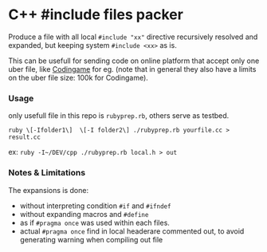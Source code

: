 # C++ #include files packer

Produce a file with all local ```#include "xx"``` directive recursively resolved and expanded, but keeping system ```#include <xx>``` as is.

This can be usefull for sending code on online platform that accept only one uber file, like [Codingame](https://www.codingame.com) for eg. (note that in general they also have a limits on the uber file size: 100k for Codingame).

### Usage
only usefull file in this repo is ```rubyprep.rb```, others serve as testbed.

```ruby \[-Ifolder1\]  \[-I folder2\] ./rubyprep.rb yourfile.cc > result.cc```

ex: 
```ruby -I~/DEV/cpp ./rubyprep.rb local.h > out```

### Notes & Limitations

The expansions is done:
- without interpreting condition ```#if``` and ```#ifndef```
- without expanding macros and ```#define```
- as if ```#pragma once``` was used within each files.
- actual  ```#pragma once``` find in local headerare commented out, to avoid generating warning when compiling out file

